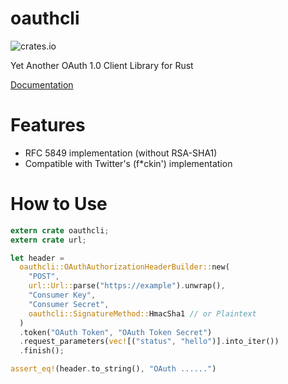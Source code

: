 # oauthcli
![crates.io](https://img.shields.io/crates/v/oauthcli.svg)

Yet Another OAuth 1.0 Client Library for Rust

[Documentation](http://azyobuzin.github.io/rust-oauthcli/oauthcli/)

# Features
- RFC 5849 implementation (without RSA-SHA1)
- Compatible with Twitter's (f*ckin') implementation

# How to Use
```rust
extern crate oauthcli;
extern crate url;

let header =
  oauthcli::OAuthAuthorizationHeaderBuilder::new(
    "POST",
    url::Url::parse("https://example").unwrap(),
    "Consumer Key",
    "Consumer Secret",
    oauthcli::SignatureMethod::HmacSha1 // or Plaintext
  )
  .token("OAuth Token", "OAuth Token Secret")
  .request_parameters(vec![("status", "hello")].into_iter())
  .finish();

assert_eq!(header.to_string(), "OAuth ......")
```
